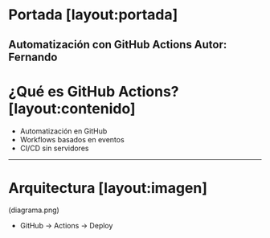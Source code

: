 # Portada [layout:portada]
Automatización con GitHub Actions
Autor: Fernando
---

# ¿Qué es GitHub Actions? [layout:contenido]
- Automatización en GitHub
- Workflows basados en eventos
- CI/CD sin servidores
---

# Arquitectura [layout:imagen]
(diagrama.png)
- GitHub → Actions → Deploy

